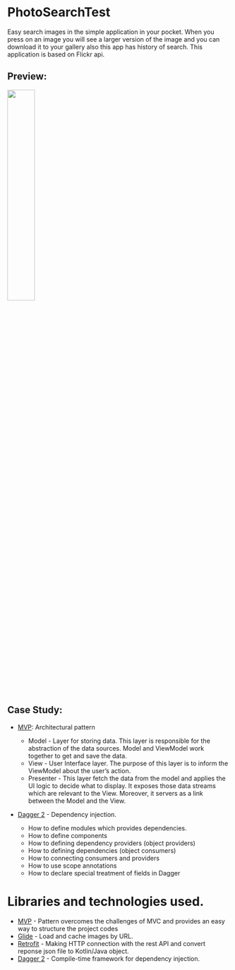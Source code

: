 # PhotoSearchTest
Easy search images in the simple application in your pocket. When you press on an image you will see a larger version of the image and you can download it to your gallery also this app has history of search. This application is based on Flickr api.

## Preview:
<img src="https://user-images.githubusercontent.com/48939805/186480859-535f5e2c-852e-40e4-9d56-320710960854.gif" width=35% height=35%>

## Case Study:
* [MVP](https://www.geeksforgeeks.org/mvp-model-view-presenter-architecture-pattern-in-android-with-example/): Architectural pattern 
  - Model - Layer for storing data. This layer is responsible for the abstraction of the data sources. Model and ViewModel work together to get and save the data.  
  - View - User Interface layer. The purpose of this layer is to inform the ViewModel about the user’s action.
  - Presenter - This layer fetch the data from the model and applies the UI logic to decide what to display. It exposes those data streams which are relevant to the View. Moreover, it servers as a link between the Model and the View.

* [Dagger 2](https://developer.android.com/training/dependency-injection/dagger-android) - Dependency injection.
  - How to define modules which provides dependencies.
  - How to define components
  - How to defining dependency providers (object providers)
  - How to defining dependencies (object consumers)
  - How to connecting consumers and providers
  - How to use scope annotations
  - How to declare special treatment of fields in Dagger
  
 

# Libraries and technologies used.
- [MVP](https://www.geeksforgeeks.org/mvp-model-view-presenter-architecture-pattern-in-android-with-example/) - Pattern overcomes the challenges of MVC and provides an easy way to structure the project codes
- [Glide](https://github.com/bumptech/glide) - Load and cache images by URL.
- [Retrofit](https://square.github.io/retrofit/) - Making HTTP connection with the rest API and convert reponse json file to Kotlin/Java object.
- [Dagger 2](https://developer.android.com/training/dependency-injection/dagger-android) - Compile-time framework for dependency injection.
